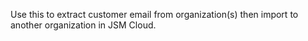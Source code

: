 Use this to extract customer email from organization(s) then import to another organization in JSM Cloud.